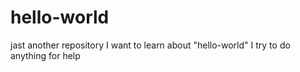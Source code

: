 # hello-world
jast another repository
I want to learn about "hello-world" I try to do anything for help
